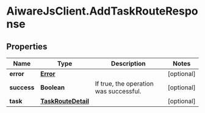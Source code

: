 # AiwareJsClient.AddTaskRouteResponse

## Properties

Name | Type | Description | Notes
------------ | ------------- | ------------- | -------------
**error** | [**Error**](Error.md) |  | [optional] 
**success** | **Boolean** | If true, the operation was successful. | [optional] 
**task** | [**TaskRouteDetail**](TaskRouteDetail.md) |  | [optional] 


